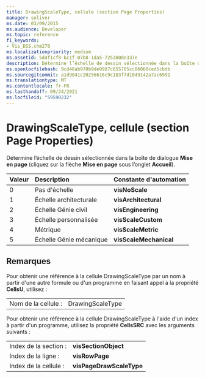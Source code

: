 ```yaml
---
title: DrawingScaleType, cellule (section Page Properties)
manager: soliver
ms.date: 03/09/2015
ms.audience: Developer
ms.topic: reference
f1_keywords:
- Vis_DSS.chm270
ms.localizationpriority: medium
ms.assetid: 5d4f1cf8-bc1f-07b8-1da5-7253808e337e
description: Détermine l’échelle de dessin sélectionnée dans la boîte de dialogue Mise en page (cliquez sur la flèche Mise en page sous l’onglet Accueil).
ms.openlocfilehash: 9cd48ab970b9de0987c655705cc86060ced5cbdb
ms.sourcegitcommit: a1d9041c20256616c9c183f7d1049142a7ac6991
ms.translationtype: MT
ms.contentlocale: fr-FR
ms.lasthandoff: 09/24/2021
ms.locfileid: "59590232"
---
```

# <a name="drawingscaletype-cell-page-properties-section"></a>DrawingScaleType, cellule (section Page Properties)

Détermine l’échelle de dessin sélectionnée dans la boîte de dialogue **Mise en page** (cliquez sur la flèche **Mise en page** sous l’onglet **Accueil**). 
  
|**Valeur**|**Description**|**Constante d'automation**|
|:-----|:-----|:-----|
| 0  <br/> | Pas d'échelle  <br/> |**visNoScale** <br/> |
| 1  <br/> | Échelle architecturale  <br/> |**visArchitectural** <br/> |
| 2  <br/> | Échelle Génie civil  <br/> |**visEngineering** <br/> |
| 3  <br/> | Échelle personnalisée  <br/> |**visScaleCustom** <br/> |
| 4   <br/> | Métrique  <br/> |**visScaleMetric** <br/> |
| 5  <br/> | Échelle Génie mécanique  <br/> |**visScaleMechanical** <br/> |
   
## <a name="remarks"></a>Remarques

Pour obtenir une référence à la cellule DrawingScaleType par un nom à partir d'une autre formule ou d'un programme en faisant appel à la propriété **CellsU**, utilisez : 
  
|||
|:-----|:-----|
| Nom de la cellule :  <br/> | DrawingScaleType  <br/> |
   
Pour obtenir une référence à la cellule DrawingScaleType à l'aide d'un index à partir d'un programme, utilisez la propriété **CellsSRC** avec les arguments suivants : 
  
|||
|:-----|:-----|
| Index de la section :  <br/> |**visSectionObject** <br/> |
| Index de la ligne :  <br/> |**visRowPage** <br/> |
| Index de la cellule :  <br/> |**visPageDrawScaleType** <br/> |
   

